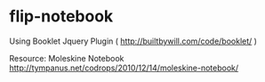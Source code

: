 # flip-notebook

Using Booklet Jquery Plugin ( http://builtbywill.com/code/booklet/ )

Resource: Moleskine Notebook
http://tympanus.net/codrops/2010/12/14/moleskine-notebook/
